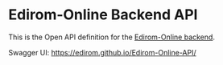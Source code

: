 # Edirom-Online Backend API

This is the Open API definition for the [Edirom-Online backend](https://github.com/Edirom/Edirom-Online-Backend).

Swagger UI: https://edirom.github.io/Edirom-Online-API/ 
